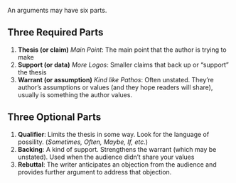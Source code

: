 An arguments may have six parts.
## Three Required Parts
1. **Thesis (or claim)** *Main Point*: The main point that the author is trying to make
2. **Support (or data)** *More Logos*: Smaller claims that back up or “support” the thesis
3. **Warrant (or assumption)** *Kind like Pathos*: Often unstated. They’re author’s assumptions or values (and they hope readers will share), usually is something the author values.
## Three Optional Parts
1. **Qualifier**: Limits the thesis in some way. Look for the language of possility. (*Sometimes, Often, Maybe, If, etc.*)
2. **Backing**: A kind of support. Strengthens the warrant (which may be unstated). Used when the audience didn’t share your values
3. **Rebuttal**: The writer anticipates an objection from the audience and provides further argument to address that objection.